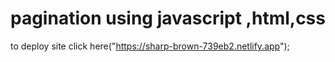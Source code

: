 # pagination using javascript ,html,css
to deploy site click here("https://sharp-brown-739eb2.netlify.app");
